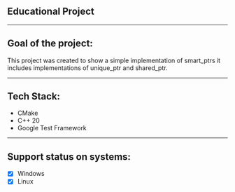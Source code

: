 ## Educational Project 

---
## Goal of the project:
This project was created to show a simple implementation of smart_ptrs it includes implementations of unique_ptr and shared_ptr.

---
## Tech Stack:
- CMake
- C++ 20 
- Google Test Framework

---
## Support status on systems:
- [x] Windows
- [x] Linux